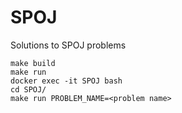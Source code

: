 # SPOJ
Solutions to SPOJ problems

```
make build
make run
docker exec -it SPOJ bash
cd SPOJ/
make run PROBLEM_NAME=<problem name>
```
